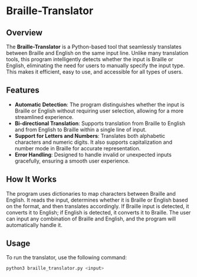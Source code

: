 # Braille-Translator

## Overview
The **Braille-Translator** is a Python-based tool that seamlessly translates between Braille and English on the same input line. Unlike many translation tools, this program intelligently detects whether the input is Braille or English, eliminating the need for users to manually specify the input type. This makes it efficient, easy to use, and accessible for all types of users.

## Features
- **Automatic Detection**: The program distinguishes whether the input is Braille or English without requiring user selection, allowing for a more streamlined experience.
- **Bi-directional Translation**: Supports translation from Braille to English and from English to Braille within a single line of input.
- **Support for Letters and Numbers**: Translates both alphabetic characters and numeric digits. It also supports capitalization and number mode in Braille for accurate representation.
- **Error Handling**: Designed to handle invalid or unexpected inputs gracefully, ensuring a smooth user experience.

## How It Works
The program uses dictionaries to map characters between Braille and English. It reads the input, determines whether it is Braille or English based on the format, and then translates accordingly. If Braille input is detected, it converts it to English; if English is detected, it converts it to Braille. The user can input any combination of Braille and English, and the program will automatically handle it.

## Usage
To run the translator, use the following command:

```bash
python3 braille_translator.py <input>
